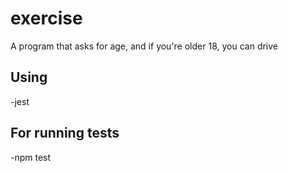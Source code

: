 # exercise

A program that asks for age, and if you're older 18, you can drive

## Using 

-jest

## For running tests

-npm test
